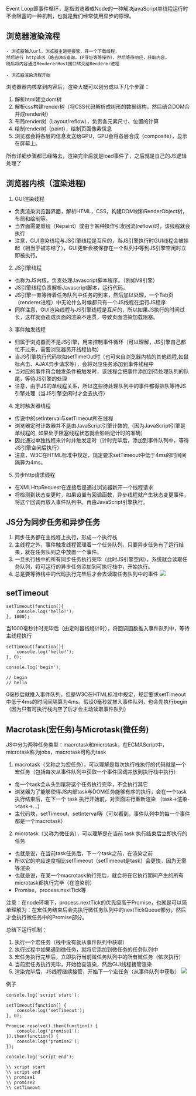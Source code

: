 Event Loop即事件循环，是指浏览器或Node的一种解决javaScript单线程运行时不会阻塞的一种机制，也就是我们经常使用异步的原理。

## 浏览器渲染流程
```
- 浏览器输入url，浏览器主进程接管，开一个下载线程，
然后进行 http请求（略去DNS查询，IP寻址等等操作），然后等待响应，获取内容，
随后将内容通过RendererHost接口转交给Renderer进程

- 浏览器渲染流程开始
```
浏览器器内核拿到内容后，渲染大概可以划分成以下几个步骤：
1. 解析html建立dom树
2. 解析css构建render树（将CSS代码解析成树形的数据结构，然后结合DOM合并成render树）
3. 布局render树（Layout/reflow），负责各元素尺寸、位置的计算
4. 绘制render树（paint），绘制页面像素信息
5. 浏览器会将各层的信息发送给GPU，GPU会将各层合成（composite），显示在屏幕上。

所有详细步骤都已经略去，渲染完毕后就是load事件了，之后就是自己的JS逻辑处理了

## 浏览器内核（渲染进程)
1. GUI渲染线程
* 负责渲染浏览器界面，解析HTML，CSS，构建DOM树和RenderObject树，布局和绘制等。
* 当界面需要重绘（Repaint）或由于某种操作引发回流(reflow)时，该线程就会执行
* 注意，GUI渲染线程与JS引擎线程是互斥的，当JS引擎执行时GUI线程会被挂起（相当于被冻结了），GUI更新会被保存在一个队列中等到JS引擎空闲时立即被执行。
2. JS引擎线程
* 也称为JS内核，负责处理Javascript脚本程序。（例如V8引擎）
* JS引擎线程负责解析Javascript脚本，运行代码。
* JS引擎一直等待着任务队列中任务的到来，然后加以处理，一个Tab页（renderer进程）中无论什么时候都只有一个JS线程在运行JS程序
* 同样注意，GUI渲染线程与JS引擎线程是互斥的，所以如果JS执行的时间过长，这样就会造成页面的渲染不连贯，导致页面渲染加载阻塞。
3. 事件触发线程
* 归属于浏览器而不是JS引擎，用来控制事件循环（可以理解，JS引擎自己都忙不过来，需要浏览器另开线程协助）
* 当JS引擎执行代码块如setTimeOut时（也可来自浏览器内核的其他线程,如鼠标点击、AJAX异步请求等），会将对应任务添加到事件线程中
* 当对应的事件符合触发条件被触发时，该线程会把事件添加到待处理队列的队尾，等待JS引擎的处理
* 注意，由于JS的单线程关系，所以这些待处理队列中的事件都得排队等待JS引擎处理（当JS引擎空闲时才会去执行）
4. 定时触发器线程
* 传说中的setInterval与setTimeout所在线程
* 浏览器定时计数器并不是由JavaScript引擎计数的,（因为JavaScript引擎是单线程的, 如果处于阻塞线程状态就会影响记计时的准确）
* 因此通过单独线程来计时并触发定时（计时完毕后，添加到事件队列中，等待JS引擎空闲后执行）
* 注意，W3C在HTML标准中规定，规定要求setTimeout中低于4ms的时间间隔算为4ms。
5. 异步http请求线程
* 在XMLHttpRequest在连接后是通过浏览器新开一个线程请求
* 将检测到状态变更时，如果设置有回调函数，异步线程就产生状态变更事件，将这个回调再放入事件队列中。再由JavaScript引擎执行。

## JS分为同步任务和异步任务
1. 同步任务都在主线程上执行，形成一个执行栈
2. 主线程之外，事件触发线程管理着一个任务队列，只要异步任务有了运行结果，就在任务队列之中放置一个事件。
3. 一旦执行栈中的所有同步任务执行完毕（此时JS引擎空闲），系统就会读取任务队列，将可运行的异步任务添加到可执行栈中，开始执行。
4. 总是要等待栈中的代码执行完毕后才会去读取任务队列中的事件
![](https://github.com/wangyuanfen/study-notes/blob/master/image/1563463752828.jpg?raw=true)

## setTimeout
```
setTimeout(function(){
    console.log('hello!');
}, 1000);
```
当1000毫秒计时完毕后（由定时器线程计时），将回调函数推入事件队列中，等待主线程执行
```
setTimeout(function(){
    console.log('hello!');
}, 0);

console.log('begin');

// begin
// hello
```
0毫秒后就推入事件队列，但是W3C在HTML标准中规定，规定要求setTimeout中低于4ms的时间间隔算为4ms。假设0毫秒就推入事件队列，也会先执行begin（因为只有可执行栈内空了后才会主动读取事件队列）

## Macrotask(宏任务)与Microtask(微任务)
JS中分为两种任务类型：macrotask和microtask，在ECMAScript中，microtask称为jobs，macrotask可称为task
1. macrotask（又称之为宏任务），可以理解是每次执行栈执行的代码就是一个宏任务（包括每次从事件队列中获取一个事件回调并放到执行栈中执行）
* 每一个task会从头到尾将这个任务执行完毕，不会执行其它
* 浏览器为了能够使得JS内部task与DOM任务能够有序的执行，会在一个task执行结束后，在下一个 task 执行开始前，对页面进行重新渲染
（task->渲染->task->...）
* 主代码块，setTimeout，setInterval等（可以看到，事件队列中的每一个事件都是一个macrotask）
2. microtask（又称为微任务），可以理解是在当前 task 执行结束后立即执行的任务
* 也就是说，在当前task任务后，下一个task之前，在渲染之前
* 所以它的响应速度相比setTimeout（setTimeout是task）会更快，因为无需等渲染
* 也就是说，在某一个macrotask执行完后，就会将在它执行期间产生的所有microtask都执行完毕（在渲染前）
* Promise，process.nextTick等

注意：在node环境下，process.nextTick的优先级高于Promise，也就是可以简单理解为：在宏任务结束后会先执行微任务队列中的nextTickQueue部分，然后才会执行微任务中的Promise部分。

总结下运行机制：
1. 执行一个宏任务（栈中没有就从事件队列中获取）
2. 执行过程中如果遇到微任务，就将它添加到微任务的任务队列中
3. 宏任务执行完毕后，立即执行当前微任务队列中的所有微任务（依次执行）
4. 当前宏任务执行完毕，开始检查渲染，然后GUI线程接管渲染
5. 渲染完毕后，JS线程继续接管，开始下一个宏任务（从事件队列中获取）
![](https://github.com/wangyuanfen/study-notes/blob/master/image/1563464666560.jpg?raw=true)

例子
```
console.log('script start');

setTimeout(function() {
    console.log('setTimeout');
}, 0);

Promise.resolve().then(function() {
    console.log('promise1');
}).then(function() {
    console.log('promise2');
});

console.log('script end');

\\ script start
\\ script end
\\ promise1
\\ promise2
\\ setTimeout
```
